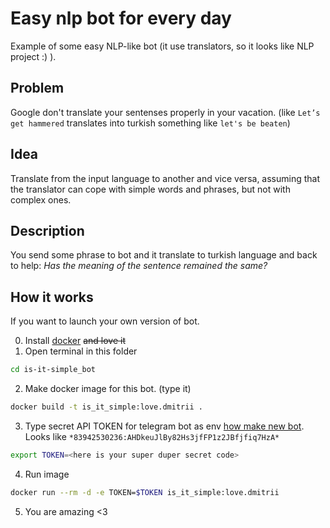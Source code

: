 # Easy nlp bot for every day

Example of some easy NLP-like bot (it use translators, so it looks like NLP project :) ).

## Problem
Google don't translate your sentenses properly in your vacation. (like `Let’s get hammered` translates into turkish something like `let's be beaten`)

## Idea
Translate from the input language to another and vice versa, assuming that the translator can cope with simple words and phrases, but not with complex ones.

## Description
You send some phrase to bot and it translate to turkish language and back to help: *Has the meaning of the sentence remained the same?*

## How it works 
If you want to launch your own version of bot.

0. Install [docker](https://docs.docker.com/engine/install/) ~~and love it~~
1. Open terminal in this folder
```bash
cd is-it-simple_bot
```
2. Make docker image for this bot. (type it) 
```bash
docker build -t is_it_simple:love.dmitrii .
```
3. Type secret API TOKEN for telegram bot as env [how make new bot](https://t.me/BotFather). Looks like `*83942530236:AHDkeuJlBy82Hs3jfFP1z2JBfjfiq7HzA*`
```bash
export TOKEN=<here is your super duper secret code>
```
4. Run image
```bash
docker run --rm -d -e TOKEN=$TOKEN is_it_simple:love.dmitrii
```
5. You are amazing <3